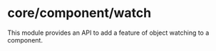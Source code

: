 # core/component/watch

This module provides an API to add a feature of object watching to a component.

